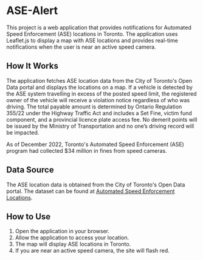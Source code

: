 # ASE-Alert

This project is a web application that provides notifications for Automated Speed Enforcement (ASE) locations in Toronto. The application uses Leaflet.js to display a map with ASE locations and provides real-time notifications when the user is near an active speed camera.

## How It Works

The application fetches ASE location data from the City of Toronto's Open Data portal and displays the locations on a map. If a vehicle is detected by the ASE system travelling in excess of the posted speed limit, the registered owner of the vehicle will receive a violation notice regardless of who was driving. The total payable amount is determined by Ontario Regulation 355/22 under the Highway Traffic Act and includes a Set Fine, victim fund component, and a provincial licence plate access fee. No demerit points will be issued by the Ministry of Transportation and no one’s driving record will be impacted.

As of December 2022, Toronto's Automated Speed Enforcement (ASE) program had collected $34 million in fines from speed cameras.

## Data Source

The ASE location data is obtained from the City of Toronto's Open Data portal. The dataset can be found at [Automated Speed Enforcement Locations](https://open.toronto.ca/dataset/automated-speed-enforcement-locations/).

## How to Use

1. Open the application in your browser.
2. Allow the application to access your location.
3. The map will display ASE locations in Toronto.
4. If you are near an active speed camera, the site will flash red.
